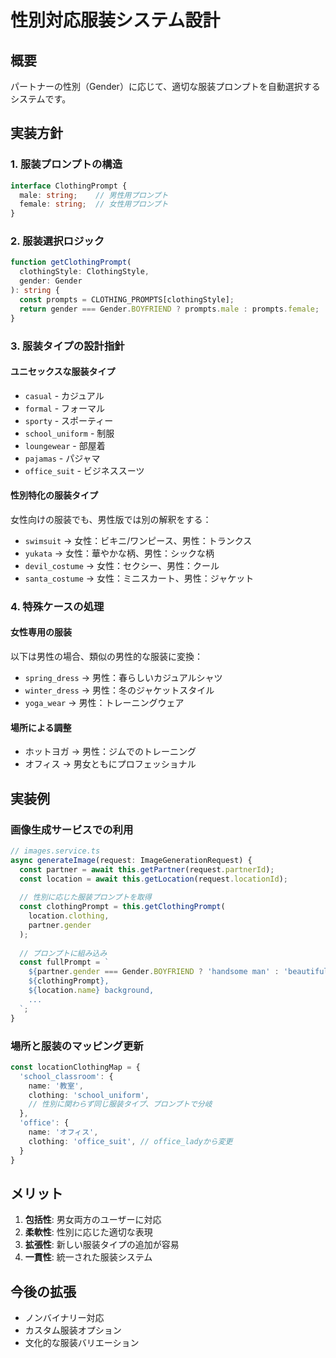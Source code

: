 # 性別対応服装システム設計

## 概要
パートナーの性別（Gender）に応じて、適切な服装プロンプトを自動選択するシステムです。

## 実装方針

### 1. 服装プロンプトの構造
```typescript
interface ClothingPrompt {
  male: string;    // 男性用プロンプト
  female: string;  // 女性用プロンプト
}
```

### 2. 服装選択ロジック
```typescript
function getClothingPrompt(
  clothingStyle: ClothingStyle,
  gender: Gender
): string {
  const prompts = CLOTHING_PROMPTS[clothingStyle];
  return gender === Gender.BOYFRIEND ? prompts.male : prompts.female;
}
```

### 3. 服装タイプの設計指針

#### ユニセックスな服装タイプ
- `casual` - カジュアル
- `formal` - フォーマル
- `sporty` - スポーティー
- `school_uniform` - 制服
- `loungewear` - 部屋着
- `pajamas` - パジャマ
- `office_suit` - ビジネススーツ

#### 性別特化の服装タイプ
女性向けの服装でも、男性版では別の解釈をする：
- `swimsuit` → 女性：ビキニ/ワンピース、男性：トランクス
- `yukata` → 女性：華やかな柄、男性：シックな柄
- `devil_costume` → 女性：セクシー、男性：クール
- `santa_costume` → 女性：ミニスカート、男性：ジャケット

### 4. 特殊ケースの処理

#### 女性専用の服装
以下は男性の場合、類似の男性的な服装に変換：
- `spring_dress` → 男性：春らしいカジュアルシャツ
- `winter_dress` → 男性：冬のジャケットスタイル
- `yoga_wear` → 男性：トレーニングウェア

#### 場所による調整
- ホットヨガ → 男性：ジムでのトレーニング
- オフィス → 男女ともにプロフェッショナル

## 実装例

### 画像生成サービスでの利用
```typescript
// images.service.ts
async generateImage(request: ImageGenerationRequest) {
  const partner = await this.getPartner(request.partnerId);
  const location = await this.getLocation(request.locationId);
  
  // 性別に応じた服装プロンプトを取得
  const clothingPrompt = this.getClothingPrompt(
    location.clothing,
    partner.gender
  );
  
  // プロンプトに組み込み
  const fullPrompt = `
    ${partner.gender === Gender.BOYFRIEND ? 'handsome man' : 'beautiful woman'},
    ${clothingPrompt},
    ${location.name} background,
    ...
  `;
}
```

### 場所と服装のマッピング更新
```typescript
const locationClothingMap = {
  'school_classroom': {
    name: '教室',
    clothing: 'school_uniform',
    // 性別に関わらず同じ服装タイプ、プロンプトで分岐
  },
  'office': {
    name: 'オフィス',
    clothing: 'office_suit', // office_ladyから変更
  }
}
```

## メリット

1. **包括性**: 男女両方のユーザーに対応
2. **柔軟性**: 性別に応じた適切な表現
3. **拡張性**: 新しい服装タイプの追加が容易
4. **一貫性**: 統一された服装システム

## 今後の拡張

- ノンバイナリー対応
- カスタム服装オプション
- 文化的な服装バリエーション